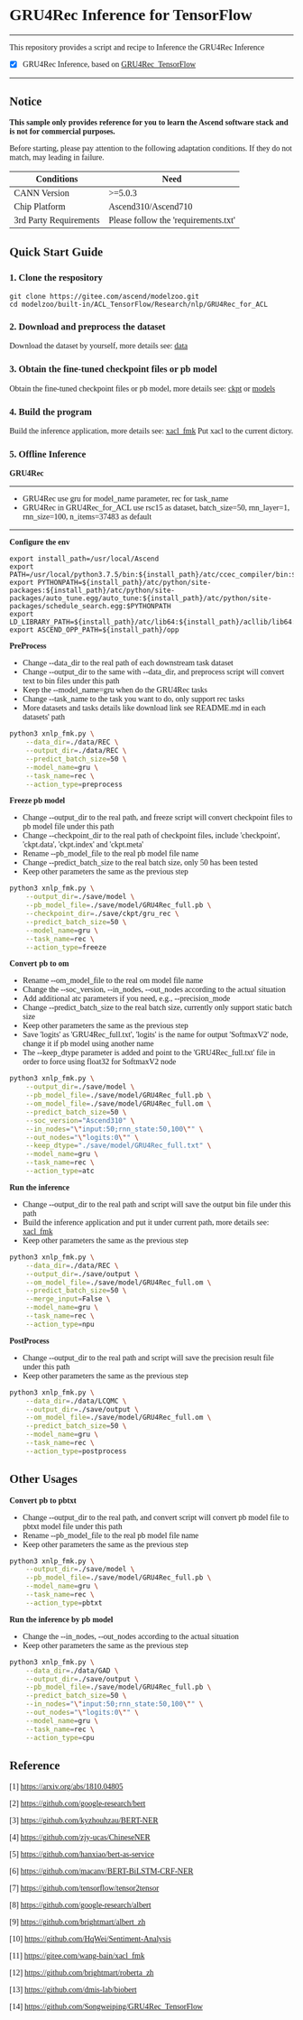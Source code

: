# <font face="微软雅黑">

# GRU4Rec Inference for TensorFlow

***
This repository provides a script and recipe to Inference the GRU4Rec Inference

* [x] GRU4Rec Inference, based on [GRU4Rec_TensorFlow](https://github.com/Songweiping/GRU4Rec_TensorFlow)

***

## Notice
**This sample only provides reference for you to learn the Ascend software stack and is not for commercial purposes.**

Before starting, please pay attention to the following adaptation conditions. If they do not match, may leading in failure.

| Conditions | Need |
| --- | --- |
| CANN Version | >=5.0.3 |
| Chip Platform| Ascend310/Ascend710 |
| 3rd Party Requirements| Please follow the 'requirements.txt' |

## Quick Start Guide

### 1. Clone the respository
```shell
git clone https://gitee.com/ascend/modelzoo.git
cd modelzoo/built-in/ACL_TensorFlow/Research/nlp/GRU4Rec_for_ACL
```

### 2. Download and preprocess the dataset

Download the dataset by yourself, more details see: [data](./data/REC/README.md)

### 3. Obtain the fine-tuned checkpoint files or pb model

Obtain the fine-tuned checkpoint files or pb model, more details see: [ckpt](./save/ckpt/README.md) or [models](./save/model/README.md)

### 4. Build the program
Build the inference application, more details see: [xacl_fmk](./xacl_fmk/README.md)
Put xacl to the current dictory.

### 5. Offline Inference

**GRU4Rec**
***
* GRU4Rec use gru for model_name parameter, rec for task_name
* GRU4Rec in GRU4Rec_for_ACL use rsc15 as dataset, batch_size=50, rnn_layer=1, rnn_size=100, n_items=37483 as default
***
**Configure the env**
```
export install_path=/usr/local/Ascend
export PATH=/usr/local/python3.7.5/bin:${install_path}/atc/ccec_compiler/bin:${install_path}/atc/bin:$PATH
export PYTHONPATH=${install_path}/atc/python/site-packages:${install_path}/atc/python/site-packages/auto_tune.egg/auto_tune:${install_path}/atc/python/site-packages/schedule_search.egg:$PYTHONPATH
export LD_LIBRARY_PATH=${install_path}/atc/lib64:${install_path}/acllib/lib64:$LD_LIBRARY_PATH
export ASCEND_OPP_PATH=${install_path}/opp
```

**PreProcess**
* Change --data_dir to the real path of each downstream task dataset
* Change --output_dir to the same with --data_dir, and preprocess script will convert text to bin files under this path
* Keep the --model_name=gru when do the GRU4Rec tasks
* Change --task_name to the task you want to do, only support rec tasks
* More datasets and tasks details like download link see README.md in each datasets' path
```Bash
python3 xnlp_fmk.py \
    --data_dir=./data/REC \
    --output_dir=./data/REC \
    --predict_batch_size=50 \
    --model_name=gru \
    --task_name=rec \
    --action_type=preprocess

```

**Freeze pb model**
* Change --output_dir to the real path, and freeze script will convert checkpoint files to pb model file under this path
* Change --checkpoint_dir to the real path of checkpoint files, include 'checkpoint', 'ckpt.data', 'ckpt.index' and 'ckpt.meta'
* Rename --pb_model_file to the real pb model file name
* Change --predict_batch_size to the real batch size, only 50 has been tested
* Keep other parameters the same as the previous step
```Bash
python3 xnlp_fmk.py \
    --output_dir=./save/model \
    --pb_model_file=./save/model/GRU4Rec_full.pb \
    --checkpoint_dir=./save/ckpt/gru_rec \
    --predict_batch_size=50 \
    --model_name=gru \
    --task_name=rec \
    --action_type=freeze

```

**Convert pb to om**
* Rename --om_model_file to the real om model file name
* Change the --soc_version, --in_nodes, --out_nodes according to the actual situation
* Add additional atc parameters if you need, e.g., --precision_mode
* Change --predict_batch_size to the real batch size, currently only support static batch size
* Keep other parameters the same as the previous step
* Save 'logits' as 'GRU4Rec_full.txt', 'logits' is the name for output 'SoftmaxV2' node, change it if pb model using another name
* The --keep_dtype parameter is added and point to the 'GRU4Rec_full.txt' file in order to force using float32 for SoftmaxV2 node
```Bash
python3 xnlp_fmk.py \
    --output_dir=./save/model \
    --pb_model_file=./save/model/GRU4Rec_full.pb \
    --om_model_file=./save/model/GRU4Rec_full.om \
    --predict_batch_size=50 \
    --soc_version="Ascend310" \
    --in_nodes="\"input:50;rnn_state:50,100\"" \
    --out_nodes="\"logits:0\"" \
    --keep_dtype="./save/model/GRU4Rec_full.txt" \
    --model_name=gru \
    --task_name=rec \
    --action_type=atc

```

**Run the inference**
* Change --output_dir to the real path and script will save the output bin file under this path
* Build the inference application and put it under current path, more details see: [xacl_fmk](./xacl_fmk/README.md)
* Keep other parameters the same as the previous step
```Bash
python3 xnlp_fmk.py \
    --data_dir=./data/REC \
    --output_dir=./save/output \
    --om_model_file=./save/model/GRU4Rec_full.om \
    --predict_batch_size=50 \
    --merge_input=False \
    --model_name=gru \
    --task_name=rec \
    --action_type=npu

```

**PostProcess**
* Change --output_dir to the real path and script will save the precision result file under this path
* Keep other parameters the same as the previous step
```Bash
python3 xnlp_fmk.py \
    --data_dir=./data/LCQMC \
    --output_dir=./save/output \
    --om_model_file=./save/model/GRU4Rec_full.om \
    --predict_batch_size=50 \
    --model_name=gru \
    --task_name=rec \
    --action_type=postprocess

```

## Other Usages
**Convert pb to pbtxt**
* Change --output_dir to the real path, and convert script will convert pb model file to pbtxt model file under this path
* Rename --pb_model_file to the real pb model file name
* Keep other parameters the same as the previous step
```Bash
python3 xnlp_fmk.py \
    --output_dir=./save/model \
    --pb_model_file=./save/model/GRU4Rec_full.pb \
    --model_name=gru \
    --task_name=rec \
    --action_type=pbtxt

```

**Run the inference by pb model**
* Change the --in_nodes, --out_nodes according to the actual situation
* Keep other parameters the same as the previous step
```Bash
python3 xnlp_fmk.py \
    --data_dir=./data/GAD \
    --output_dir=./save/output \
    --pb_model_file=./save/model/GRU4Rec_full.pb \
    --predict_batch_size=50 \
    --in_nodes="\"input:50;rnn_state:50,100\"" \
    --out_nodes="\"logits:0\"" \
    --model_name=gru \
    --task_name=rec \
    --action_type=cpu

```

## Reference

[1] https://arxiv.org/abs/1810.04805

[2] https://github.com/google-research/bert

[3] https://github.com/kyzhouhzau/BERT-NER

[4] https://github.com/zjy-ucas/ChineseNER

[5] https://github.com/hanxiao/bert-as-service

[6] https://github.com/macanv/BERT-BiLSTM-CRF-NER

[7] https://github.com/tensorflow/tensor2tensor

[8] https://github.com/google-research/albert

[9] https://github.com/brightmart/albert_zh

[10] https://github.com/HqWei/Sentiment-Analysis

[11] https://gitee.com/wang-bain/xacl_fmk

[12] https://github.com/brightmart/roberta_zh

[13] https://github.com/dmis-lab/biobert

[14] https://github.com/Songweiping/GRU4Rec_TensorFlow

# </font>
